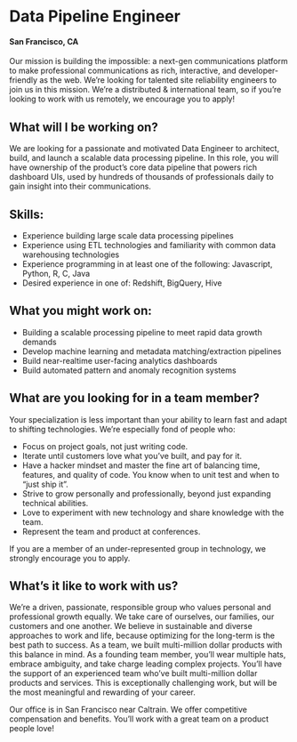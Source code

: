 # Data Pipeline Engineer
#### San Francisco, CA

Our mission is building the impossible: a next-gen communications platform to make professional communications as rich, interactive, and developer-friendly as the web. We’re looking for talented site reliability engineers to join us in this mission.
We’re a distributed & international team, so if you’re looking to work with us remotely, we encourage you to apply!

## What will I be working on?

We are looking for a passionate and motivated Data Engineer to architect, build, and launch a scalable data processing pipeline. In this role, you will have ownership of the product’s core data pipeline that powers rich dashboard UIs, used by hundreds of thousands of professionals daily to gain insight into their communications.

## Skills:
+ Experience building large scale data processing pipelines
+ Experience using ETL technologies and familiarity with common data warehousing technologies
+ Experience programming in at least one of the following: Javascript, Python, R, C, Java
+ Desired experience in one of: Redshift, BigQuery, Hive

## What you might work on:
+ Building a scalable processing pipeline to meet rapid data growth demands
+ Develop machine learning and metadata matching/extraction pipelines
+ Build near-realtime user-facing analytics dashboards
+ Build automated pattern and anomaly recognition systems

## What are you looking for in a team member?

Your specialization is less important than your ability to learn fast and adapt to shifting technologies. We’re especially fond of people who:

+ Focus on project goals, not just writing code.
+ Iterate until customers love what you’ve built, and pay for it.
+ Have a hacker mindset and master the fine art of balancing time, features, and quality of code. You know when to unit test and when to “just ship it”.
+ Strive to grow personally and professionally, beyond just expanding technical abilities.
+ Love to experiment with new technology and share knowledge with the team.
+ Represent the team and product at conferences.

If you are a member of an under-represented group in technology, we strongly encourage you to apply.

## What’s it like to work with us?

We’re a driven, passionate, responsible group who values personal and professional growth equally. We take care of ourselves, our families, our customers and one another. We believe in sustainable and diverse approaches to work and life, because optimizing for the long-term is the best path to success. As a team, we built multi-million dollar products with this balance in mind.
As a founding team member, you’ll wear multiple hats, embrace ambiguity, and take charge leading complex projects. You’ll have the support of an experienced team who’ve built multi-million dollar products and services. This is exceptionally challenging work, but will be the most meaningful and rewarding of your career.

Our office is in San Francisco near Caltrain. We offer competitive compensation and benefits. You’ll work with a great team on a product people love!
